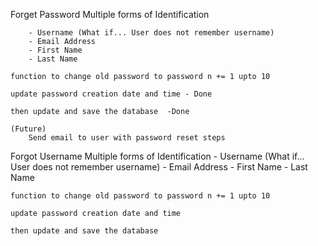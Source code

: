 Forget Password
	Multiple forms of Identification

		- Username (What if... User does not remember username)
		- Email Address
		- First Name
		- Last Name

	function to change old password to password n += 1 upto 10

	update password creation date and time - Done

	then update and save the database  -Done

	(Future) 
		Send email to user with password reset steps

Forgot Username
	Multiple forms of Identification
		- Username (What if... User does not remember username)
		- Email Address
		- First Name
		- Last Name

	function to change old password to password n += 1 upto 10

	update password creation date and time

	then update and save the database 